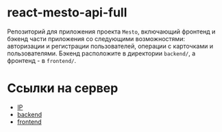 # react-mesto-api-full
Репозиторий для приложения проекта `Mesto`, включающий фронтенд и бэкенд части приложения со следующими возможностями: авторизации и регистрации пользователей, операции с карточками и пользователями. Бэкенд расположите в директории `backend/`, а фронтенд - в `frontend/`. 
  
# Ссылки на сервер
- [IP](84.201.158.24)
- [backend](https://backend.mesto.nomoredomains.monster)
- [frontend](https://frontend.mesto.nomoredomains.monster)
